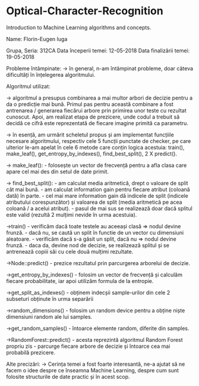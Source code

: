 # Optical-Character-Recognition
Introduction to Machine Learning algorithms and concepts.

Name: Florin-Eugen Iuga

Grupa, Seria: 312CA
Data începerii temei: 12-05-2018
Data finalizării temei: 19-05-2018


Probleme întâmpinate:
 -> în general, n-am întâmpinat probleme, doar câteva dificultăți în
    înțelegerea algoritmului.

Algoritmul utilizat:

-> algoritmul a presupus combinarea a mai multor arbori de decizie pentru a da o
   predicție mai bună. Primul pas pentru această combinare a fost antrenarea / 
   generarea fiecărui arbore prin primirea unor teste cu rezultat cunoscut.
   Apoi, am realizat etapa de prezicere, unde codul a trebuit să decidă ce
   cifră este reprezentată de fiecare imagine primită ca parametru.

 -> în esență, am urmărit scheletul propus și am implementat
    funcțiile necesare algoritmului, respectiv cele 5 funcții
    punctate de checker, pe care ulterior le-am apelat în
    cele 6 metode care conțin logica acestuia: train(), make_leaf(),
    get_entropy_by_indexes(), find_best_split(), 2 X predict().
    
 -> make_leaf(): 
     - folosește un vector de frecvență pentru a afla
     clasa care apare cel mai des din setul de date primit.
  
 -> find_best_split():
     - am calculat media aritmetică, drept o valoare de split cât mai bună.
     - am calculat information gain pentru fiecare atribut (coloană dată) în
     parte.
     - cel mai mare information gain dă indicele de split (indicele
     atributului corespunzător) și valoarea de split (media aritmetică pe acea
     coloană / a acelui atribut).
     - pasul de mai sus se realizează doar dacă splitul este valid (rezultă 2
     mulțimi nevide în urma acestuia).

->train()
     - verificăm dacă toate testele au aceeași clasă => nodul devine frunză.
     - dacă nu, se caută un split în functie de un vector cu dimensiuni
     aleatoare.
     - verificăm dacă s-a găsit un split, dacă nu => nodul devine frunză.
     - daca da, devine nod de decizie, se realizează splitul și se antrenează
     copiii săi cu cele două mulțimi rezultate.

->Node::predict()
     - prezice rezultatul prin parcurgerea arborelui de decizie.

->get_entropy_by_indexes()
     - folosim un vector de frecvență și calculăm fiecare probabilitate, iar
     apoi utilizăm formula de la entropie.

->get_split_as_indexes()
     - obținem indecșii sample-urilor din cele 2 subseturi obținute în urma separării

->random_dimensions()
     - folosim un random device pentru a obține niște dimensiuni random ale lui
     samples.

->get_random_samples()
    - întoarce elemente random, diferite din samples.

->RandomForest::predict()
    - acesta reprezintă algoritmul Random Forest propriu zis
    - parcurge fiecare arbore de decizie și întoarce cea mai probabilă prezicere.
	
Alte precizări:
    -> Cerința temei a fost foarte interesantă, ne-a ajutat să ne facem o idee
       despre ce înseamna Machine Learning, despre cum sunt folosite
       structurile de date practic și în acest scop.

